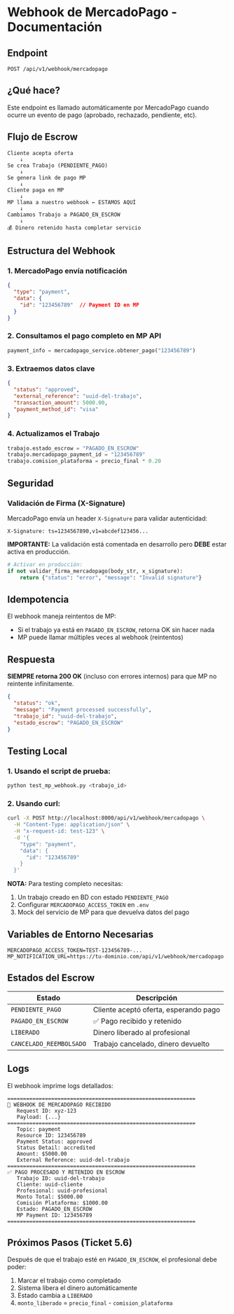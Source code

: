 # Webhook de MercadoPago - Documentación

## Endpoint
`POST /api/v1/webhook/mercadopago`

## ¿Qué hace?
Este endpoint es llamado automáticamente por MercadoPago cuando ocurre un evento de pago (aprobado, rechazado, pendiente, etc).

## Flujo de Escrow

```
Cliente acepta oferta
    ↓
Se crea Trabajo (PENDIENTE_PAGO)
    ↓
Se genera link de pago MP
    ↓
Cliente paga en MP
    ↓
MP llama a nuestro webhook ← ESTAMOS AQUÍ
    ↓
Cambiamos Trabajo a PAGADO_EN_ESCROW
    ↓
💰 Dinero retenido hasta completar servicio
```

## Estructura del Webhook

### 1. MercadoPago envía notificación
```json
{
  "type": "payment",
  "data": {
    "id": "123456789"  // Payment ID en MP
  }
}
```

### 2. Consultamos el pago completo en MP API
```python
payment_info = mercadopago_service.obtener_pago("123456789")
```

### 3. Extraemos datos clave
```json
{
  "status": "approved",
  "external_reference": "uuid-del-trabajo",
  "transaction_amount": 5000.00,
  "payment_method_id": "visa"
}
```

### 4. Actualizamos el Trabajo
```python
trabajo.estado_escrow = "PAGADO_EN_ESCROW"
trabajo.mercadopago_payment_id = "123456789"
trabajo.comision_plataforma = precio_final * 0.20
```

## Seguridad

### Validación de Firma (X-Signature)
MercadoPago envía un header `X-Signature` para validar autenticidad:

```
X-Signature: ts=1234567890,v1=abcdef123456...
```

**IMPORTANTE:** La validación está comentada en desarrollo pero **DEBE** estar activa en producción.

```python
# Activar en producción:
if not validar_firma_mercadopago(body_str, x_signature):
    return {"status": "error", "message": "Invalid signature"}
```

## Idempotencia
El webhook maneja reintentos de MP:
- Si el trabajo ya está en `PAGADO_EN_ESCROW`, retorna OK sin hacer nada
- MP puede llamar múltiples veces al webhook (reintentos)

## Respuesta
**SIEMPRE retorna 200 OK** (incluso con errores internos) para que MP no reintente infinitamente.

```json
{
  "status": "ok",
  "message": "Payment processed successfully",
  "trabajo_id": "uuid-del-trabajo",
  "estado_escrow": "PAGADO_EN_ESCROW"
}
```

## Testing Local

### 1. Usando el script de prueba:
```bash
python test_mp_webhook.py <trabajo_id>
```

### 2. Usando curl:
```bash
curl -X POST http://localhost:8000/api/v1/webhook/mercadopago \
  -H "Content-Type: application/json" \
  -H "x-request-id: test-123" \
  -d '{
    "type": "payment",
    "data": {
      "id": "123456789"
    }
  }'
```

**NOTA:** Para testing completo necesitas:
1. Un trabajo creado en BD con estado `PENDIENTE_PAGO`
2. Configurar `MERCADOPAGO_ACCESS_TOKEN` en `.env`
3. Mock del servicio de MP para que devuelva datos del pago

## Variables de Entorno Necesarias
```env
MERCADOPAGO_ACCESS_TOKEN=TEST-123456789-...
MP_NOTIFICATION_URL=https://tu-dominio.com/api/v1/webhook/mercadopago
```

## Estados del Escrow

| Estado | Descripción |
|--------|-------------|
| `PENDIENTE_PAGO` | Cliente aceptó oferta, esperando pago |
| `PAGADO_EN_ESCROW` | ✅ Pago recibido y retenido |
| `LIBERADO` | Dinero liberado al profesional |
| `CANCELADO_REEMBOLSADO` | Trabajo cancelado, dinero devuelto |

## Logs
El webhook imprime logs detallados:
```
============================================================
🔔 WEBHOOK DE MERCADOPAGO RECIBIDO
   Request ID: xyz-123
   Payload: {...}
============================================================
   Topic: payment
   Resource ID: 123456789
   Payment Status: approved
   Status Detail: accredited
   Amount: $5000.00
   External Reference: uuid-del-trabajo
============================================================
✅ PAGO PROCESADO Y RETENIDO EN ESCROW
   Trabajo ID: uuid-del-trabajo
   Cliente: uuid-cliente
   Profesional: uuid-profesional
   Monto Total: $5000.00
   Comisión Plataforma: $1000.00
   Estado: PAGADO_EN_ESCROW
   MP Payment ID: 123456789
============================================================
```

## Próximos Pasos (Ticket 5.6)
Después de que el trabajo esté en `PAGADO_EN_ESCROW`, el profesional debe poder:
1. Marcar el trabajo como completado
2. Sistema libera el dinero automáticamente
3. Estado cambia a `LIBERADO`
4. `monto_liberado` = `precio_final` - `comision_plataforma`
